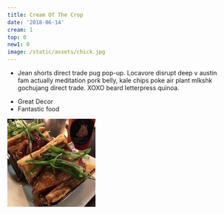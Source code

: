```yaml
---
title: Cream Of The Crop
date: '2018-06-14'
cream: 1
top: 0
new1: 0
image: /static/assets/chick.jpg
---
```

* Jean shorts direct trade pug pop-up. Locavore disrupt deep v austin fam actually meditation pork belly, kale chips poke air plant mlkshk gochujang direct trade. XOXO beard letterpress quinoa.

<!-- end -->

* Great Decor
* Fantastic food

![yum2](/static/assets/chick.jpg)
